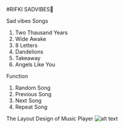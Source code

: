 #RIFKI SADVIBES🥀

Sad vibes Songs
1) Two Thausand Years
2) Wide Awake
3) 8 Letters
4) Dandelions
5) Takeaway
6) Angels Like You

Function
1) Random Song
2) Previous Song
3) Next Song
4) Repeat Song

The Layout Design of Music Player
![alt text](https://1drv.ms/i/c/14fbeda167325f13/EdyVUpBz61lAg6QT6CKuYL4BZefeWEor9YCGN9-owlWz-Q?e=ewduLN?raw=true)
